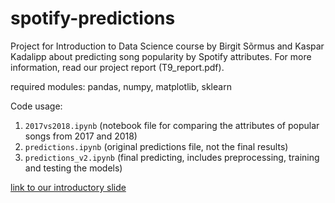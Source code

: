 # spotify-predictions

Project for Introduction to Data Science course by Birgit Sõrmus and Kaspar Kadalipp about predicting song popularity by Spotify attributes. For more information, read our project report (T9_report.pdf).

required modules: pandas, numpy, matplotlib, sklearn

Code usage:
1. ```2017vs2018.ipynb``` (notebook file for comparing the attributes of popular songs from 2017 and 2018)
2. ```predictions.ipynb``` (original predictions file, not the final results)
3. ```predictions_v2.ipynb``` (final predicting, includes preprocessing, training and testing the models)

[link to our introductory slide](https://docs.google.com/presentation/d/145wdNPf_fUy1c1X8d6j-NWe4V1Ost8YMLAjtdbGGOE0/edit?usp=sharing)
